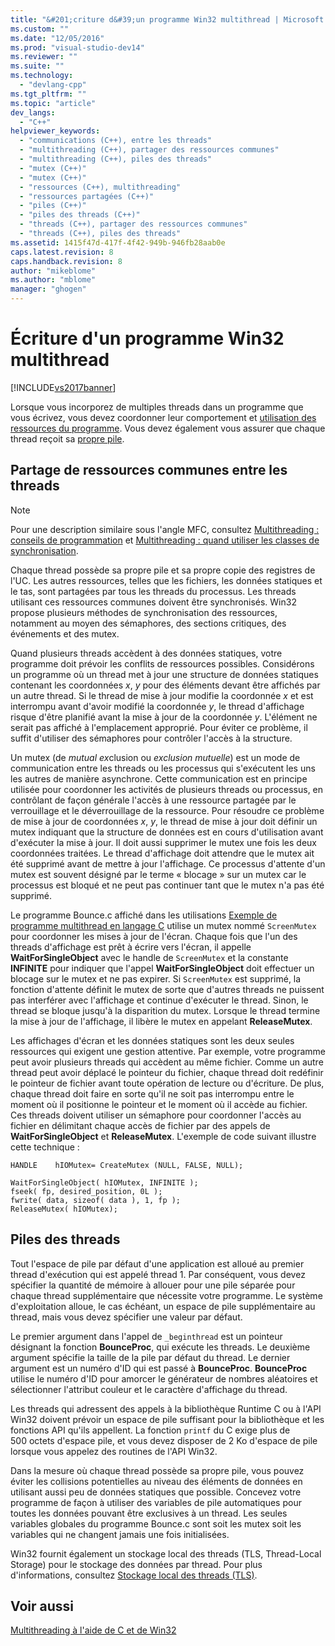 ```yaml
---
title: "&#201;criture d&#39;un programme Win32 multithread | Microsoft Docs"
ms.custom: ""
ms.date: "12/05/2016"
ms.prod: "visual-studio-dev14"
ms.reviewer: ""
ms.suite: ""
ms.technology: 
  - "devlang-cpp"
ms.tgt_pltfrm: ""
ms.topic: "article"
dev_langs: 
  - "C++"
helpviewer_keywords: 
  - "communications (C++), entre les threads"
  - "multithreading (C++), partager des ressources communes"
  - "multithreading (C++), piles des threads"
  - "mutex (C++)"
  - "mutex (C++)"
  - "ressources (C++), multithreading"
  - "ressources partagées (C++)"
  - "piles (C++)"
  - "piles des threads (C++)"
  - "threads (C++), partager des ressources communes"
  - "threads (C++), piles des threads"
ms.assetid: 1415f47d-417f-4f42-949b-946fb28aab0e
caps.latest.revision: 8
caps.handback.revision: 8
author: "mikeblome"
ms.author: "mblome"
manager: "ghogen"
---
```

# &#201;criture d&#39;un programme Win32 multithread
[!INCLUDE[vs2017banner](../assembler/inline/includes/vs2017banner.md)]

Lorsque vous incorporez de multiples threads dans un programme que vous écrivez, vous devez coordonner leur comportement et [utilisation des ressources du programme](#_core_sharing_common_resources_between_threads).  Vous devez également vous assurer que chaque thread reçoit sa [propre pile](#_core_thread_stacks).  
  
##  <a name="_core_sharing_common_resources_between_threads"></a> Partage de ressources communes entre les threads  
  
> [!NOTE]
>  Pour une description similaire sous l'angle MFC, consultez [Multithreading : conseils de programmation](../parallel/multithreading-programming-tips.md) et [Multithreading : quand utiliser les classes de synchronisation](../parallel/multithreading-when-to-use-the-synchronization-classes.md).  
  
 Chaque thread possède sa propre pile et sa propre copie des registres de l'UC.  Les autres ressources, telles que les fichiers, les données statiques et le tas, sont partagées par tous les threads du processus.  Les threads utilisant ces ressources communes doivent être synchronisés.  Win32 propose plusieurs méthodes de synchronisation des ressources, notamment au moyen des sémaphores, des sections critiques, des événements et des mutex.  
  
 Quand plusieurs threads accèdent à des données statiques, votre programme doit prévoir les conflits de ressources possibles.  Considérons un programme où un thread met à jour une structure de données statiques contenant les coordonnées *x*, *y* pour des éléments devant être affichés par un autre thread.  Si le thread de mise à jour modifie la coordonnée *x* et est interrompu avant d'avoir modifié la coordonnée *y*, le thread d'affichage risque d'être planifié avant la mise à jour de la coordonnée *y*.  L'élément ne serait pas affiché à l'emplacement approprié.  Pour éviter ce problème, il suffit d'utiliser des sémaphores pour contrôler l'accès à la structure.  
  
 Un mutex \(de *mutual ex*clusion ou *exclusion mutuelle*\) est un mode de communication entre les threads ou les processus qui s'exécutent les uns les autres de manière asynchrone.  Cette communication est en principe utilisée pour coordonner les activités de plusieurs threads ou processus, en contrôlant de façon générale l'accès à une ressource partagée par le verrouillage et le déverrouillage de la ressource.  Pour résoudre ce problème de mise à jour de coordonnées *x*, *y*, le thread de mise à jour doit définir un mutex indiquant que la structure de données est en cours d'utilisation avant d'exécuter la mise à jour.  Il doit aussi supprimer le mutex une fois les deux coordonnées traitées.  Le thread d'affichage doit attendre que le mutex ait été supprimé avant de mettre à jour l'affichage.  Ce processus d'attente d'un mutex est souvent désigné par le terme « blocage » sur un mutex car le processus est bloqué et ne peut pas continuer tant que le mutex n'a pas été supprimé.  
  
 Le programme Bounce.c affiché dans les utilisations [Exemple de programme multithread en langage C](../parallel/sample-multithread-c-program.md) utilise un mutex nommé `ScreenMutex` pour coordonner les mises à jour de l'écran.  Chaque fois que l'un des threads d'affichage est prêt à écrire vers l'écran, il appelle **WaitForSingleObject** avec le handle de `ScreenMutex` et la constante **INFINITE** pour indiquer que l'appel **WaitForSingleObject** doit effectuer un blocage sur le mutex et ne pas expirer.  Si `ScreenMutex` est supprimé, la fonction d'attente définit le mutex de sorte que d'autres threads ne puissent pas interférer avec l'affichage et continue d'exécuter le thread.  Sinon, le thread se bloque jusqu'à la disparition du mutex.  Lorsque le thread termine la mise à jour de l'affichage, il libère le mutex en appelant **ReleaseMutex**.  
  
 Les affichages d'écran et les données statiques sont les deux seules ressources qui exigent une gestion attentive.  Par exemple, votre programme peut avoir plusieurs threads qui accèdent au même fichier.  Comme un autre thread peut avoir déplacé le pointeur du fichier, chaque thread doit redéfinir le pointeur de fichier avant toute opération de lecture ou d'écriture.  De plus, chaque thread doit faire en sorte qu'il ne soit pas interrompu entre le moment où il positionne le pointeur et le moment où il accède au fichier.  Ces threads doivent utiliser un sémaphore pour coordonner l'accès au fichier en délimitant chaque accès de fichier par des appels de **WaitForSingleObject** et **ReleaseMutex**.  L'exemple de code suivant illustre cette technique :  
  
```  
HANDLE    hIOMutex= CreateMutex (NULL, FALSE, NULL);  
  
WaitForSingleObject( hIOMutex, INFINITE );  
fseek( fp, desired_position, 0L );  
fwrite( data, sizeof( data ), 1, fp );  
ReleaseMutex( hIOMutex);  
```  
  
##  <a name="_core_thread_stacks"></a> Piles des threads  
 Tout l'espace de pile par défaut d'une application est alloué au premier thread d'exécution qui est appelé thread 1.  Par conséquent, vous devez spécifier la quantité de mémoire à allouer pour une pile séparée pour chaque thread supplémentaire que nécessite votre programme.  Le système d'exploitation alloue, le cas échéant, un espace de pile supplémentaire au thread, mais vous devez spécifier une valeur par défaut.  
  
 Le premier argument dans l'appel de `_beginthread` est un pointeur désignant la fonction **BounceProc**, qui exécute les threads.  Le deuxième argument spécifie la taille de la pile par défaut du thread.  Le dernier argument est un numéro d'ID qui est passé à **BounceProc**.  **BounceProc** utilise le numéro d'ID pour amorcer le générateur de nombres aléatoires et sélectionner l'attribut couleur et le caractère d'affichage du thread.  
  
 Les threads qui adressent des appels à la bibliothèque Runtime C ou à l'API Win32 doivent prévoir un espace de pile suffisant pour la bibliothèque et les fonctions API qu'ils appellent.  La fonction `printf` du C exige plus de 500 octets d'espace pile, et vous devez disposer de 2 Ko d'espace de pile lorsque vous appelez des routines de l'API Win32.  
  
 Dans la mesure où chaque thread possède sa propre pile, vous pouvez éviter les collisions potentielles au niveau des éléments de données en utilisant aussi peu de données statiques que possible.  Concevez votre programme de façon à utiliser des variables de pile automatiques pour toutes les données pouvant être exclusives à un thread.  Les seules variables globales du programme Bounce.c sont soit les mutex soit les variables qui ne changent jamais une fois initialisées.  
  
 Win32 fournit également un stockage local des threads \(TLS, Thread\-Local Storage\) pour le stockage des données par thread.  Pour plus d'informations, consultez [Stockage local des threads \(TLS\)](../parallel/thread-local-storage-tls.md).  
  
## Voir aussi  
 [Multithreading à l'aide de C et de Win32](../parallel/multithreading-with-c-and-win32.md)